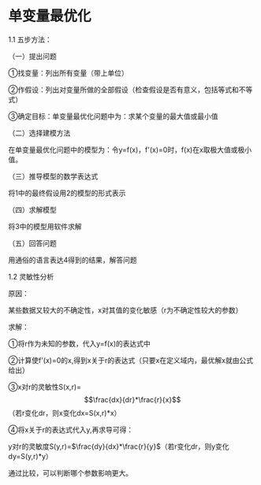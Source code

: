 # 单变量最优化



1.1 五步方法：

（一）提出问题

①找变量：列出所有变量（带上单位）

②作假设：列出对变量所做的全部假设（检查假设是否有意义，包括等式和不等式）

③确定目标：单变量最优化问题中为：求某个变量的最大值或最小值

（二）选择建模方法

在单变量最优化问题中的模型为：令y=f(x)，f'(x)=0时，f(x)在x取极大值或极小值。

（三）推导模型的数学表达式

将1中的最终假设用2的模型的形式表示

（四）求解模型

将3中的模型用软件求解

（五）回答问题

用通俗的语言表达4得到的结果，解答问题



1.2 灵敏性分析

原因：

某些数据又较大的不确定性，x对其值的变化敏感（r为不确定性较大的参数）

求解：

①将r作为未知的参数，代入y=f(x)的表达式中

②计算使f'(x)=0的x,得到x关于r的表达式（只要x在定义域内，最优解x就由公式给出）

③x对r的灵敏性S(x,r)=$$\frac{dx}{dr}*\frac{r}{x}$$（若r变化dr，则x变化dx=S(x,r)*x）

④将x关于r的表达式代入y,再求导可得：

y对r的灵敏度S(y,r)=$\frac{dy}{dx}*\frac{r}{y}$（若r变化dr，则y变化dy=S(y,r)*y）

通过比较，可以判断哪个参数影响更大。



